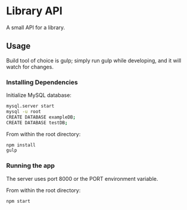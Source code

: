 # Library API

A small API for a library.

## Usage

Build tool of choice is gulp; simply run gulp while developing, and it will watch for changes.

### Installing Dependencies

Initialize MySQL database:

```sh
mysql.server start
mysql -u root
CREATE DATABASE exampleDB;
CREATE DATABASE testDB;
```

From within the root directory:

```sh
npm install
gulp
```

### Running the app

The server uses port 8000 or the PORT environment variable.

From within the root directory:

```sh
npm start
```